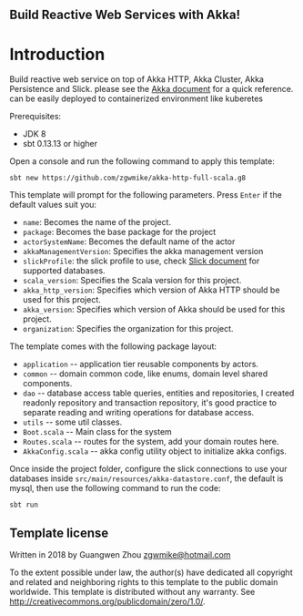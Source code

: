 ## Build Reactive Web Services with Akka!

# Introduction

Build reactive web service on top of Akka HTTP, Akka Cluster, Akka Persistence and Slick.
please see the [Akka document](https://akka.io/docs/) for a quick reference.
can be easily deployed to containerized environment like kuberetes

Prerequisites:
- JDK 8
- sbt 0.13.13 or higher

Open a console and run the following command to apply this template:
```
sbt new https://github.com/zgwmike/akka-http-full-scala.g8
```

This template will prompt for the following parameters. Press `Enter` if the default values suit you:
- `name`: Becomes the name of the project.
- `package`: Becomes the base package for the project
- `actorSystemName`: Becomes the default name of the actor
- `akkaManagementVersion`: Specifies the akka management version
- `slickProfile`: the slick profile to use, check [Slick document](http://slick.lightbend.com/doc/3.2.1/supported-databases.html) for supported databases.
- `scala_version`: Specifies the Scala version for this project.
- `akka_http_version`: Specifies which version of Akka HTTP should be used for this project.
- `akka_version`: Specifies which version of Akka should be used for this project.
- `organization`: Specifies the organization for this project.

The template comes with the following package layout:
* `application` -- application tier reusable components by actors.
* `common` -- domain common code, like enums, domain level shared components.
* `dao` -- database access table queries, entities and repositories, I created readonly repository and transaction repository, it's good practice to separate reading and writing operations for database access.
* `utils` -- some util classes.
* `Boot.scala` -- Main class for the system
* `Routes.scala` -- routes for the system, add your domain routes here.
* `AkkaConfig.scala` -- akka config utility object to initialize akka configs.

Once inside the project folder, configure the slick connections to use your databases inside `src/main/resources/akka-datastore.conf`, the default is mysql, then use the following command to run the code:
```
sbt run
```

Template license
----------------
Written in 2018 by Guangwen Zhou <zgwmike@hotmail.com>

To the extent possible under law, the author(s) have dedicated all copyright and related
and neighboring rights to this template to the public domain worldwide.
This template is distributed without any warranty. See <http://creativecommons.org/publicdomain/zero/1.0/>.

[g8]: http://www.foundweekends.org/giter8/
